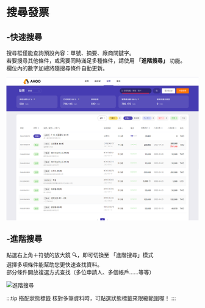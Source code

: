 # 搜尋發票

## -快速搜尋

搜尋框僅能查詢預設內容：單號、摘要、廠商關鍵字。  
若要搜尋其他條件，或需要同時滿足多種條件，請使用 **「進階搜尋」** 功能。  
欄位內的數字加總將隨搜尋條件自動更新。

![快速搜尋](./search-1.png)

## -進階搜尋

點選右上角＋符號的放大鏡 🔍，即可切換至 「進階搜尋」模式  
選擇多項條件能幫助您更快速查找資料。  
部分條件開放複選方式查找（多位申請人、多個帳戶……等等）

![進階搜尋](./search-2)

:::tip 搭配狀態標籤
核對多筆資料時，可點選狀態標籤來限縮範圍喔！
:::
